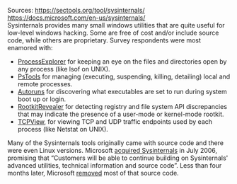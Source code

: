Sources:
https://sectools.org/tool/sysinternals/
https://docs.microsoft.com/en-us/sysinternals/
\
Sysinternals provides many small windows utilities that are quite useful for low-level windows hacking. Some are free of cost and/or include source code, while others are proprietary. Survey respondents were most enamored with:

-   [ProcessExplorer](http://www.microsoft.com/technet/sysinternals/utilities/ProcessExplorer.mspx) for keeping an eye on the files and directories open by any process (like lsof on UNIX).
-   [PsTools](http://www.microsoft.com/technet/sysinternals/utilities/PsTools.mspx) for managing (executing, suspending, killing, detailing) local and remote processes.
-   [Autoruns](http://www.microsoft.com/technet/sysinternals/utilities/Autoruns.mspx) for discovering what executables are set to run during system boot up or login.
-   [RootkitRevealer](http://www.microsoft.com/technet/sysinternals/utilities/RootkitRevealer.mspx) for detecting registry and file system API discrepancies that may indicate the presence of a user-mode or kernel-mode rootkit.
-   [TCPView](http://www.microsoft.com/technet/sysinternals/utilities/TcpView.mspx), for viewing TCP and UDP traffic endpoints used by each process (like Netstat on UNIX).

Many of the Sysinternals tools originally came with source code and there were even Linux versions. Microsoft [acquired Sysinternals](http://www.winternals.com/Company/PressRelease92.aspx) in July 2006, promising that “Customers will be able to continue building on Sysinternals' advanced utilities, technical information and source code”. Less than four months later, Microsoft [removed](http://seclists.org/dailydave/2006/q4/134) most of that source code.